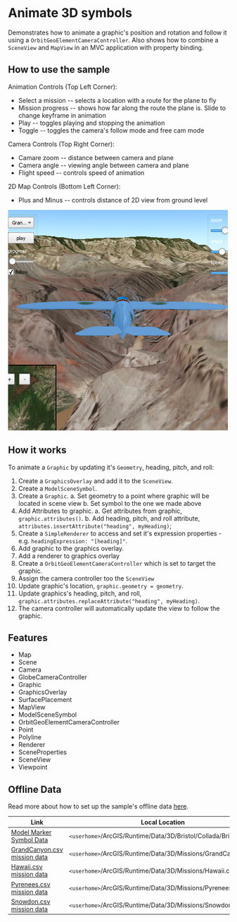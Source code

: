 # Animate 3D symbols
Demonstrates how to animate a graphic's position and rotation and follow it using a `OrbitGeoElementCameraController`.
Also shows how to combine a `SceneView` and `MapView` in an MVC application with property binding.

## How to use the sample

Animation Controls (Top Left Corner):
 - Select a mission -- selects a location with a route for the plane to fly
 - Mission progress -- shows how far along the route the plane is. Slide to change keyframe in animation
 - Play -- toggles playing and stopping the animation
 - Toggle -- toggles the camera's follow mode and free cam mode
 
Camera Controls (Top Right Corner):
 - Camare zoom -- distance between camera and plane
 - Camera angle -- viewing angle between camera and plane
 - Flight speed -- controls speed of animation

 2D Map Controls (Bottom Left Corner):
 - Plus and Minus -- controls distance of 2D view from ground level

![](screenshot.png)

## How it works
To animate a `Graphic` by updating it's `Geometry`, heading, pitch, and roll:

1. Create a `GraphicsOverlay` and add it to the `SceneView`.
2. Create a `ModelSceneSymbol`.
3. Create a `Graphic`.
 a. Set geometry to a point where graphic will be located in scene view
 b. Set symbol to the one we made above
4. Add Attributes to graphic.
 a. Get attributes from graphic, `graphic.attributes()`.
 b. Add heading, pitch, and roll attribute, `attributes.insertAttribute("heading", myHeading)`;
5. Create a `SimpleRenderer` to access and set it's expression properties - e.g. `headingExpression: "[heading]"`.
6. Add graphic to the graphics overlay.
7. Add a renderer to graphics overlay
8. Create a `OrbitGeoElementCameraController` which is set to target the graphic.
9. Assign the camera controller too the `SceneView`
10. Update graphic's location, `graphic.geometry = geometry`.
11. Update graphics's heading, pitch, and roll, `graphic.attributes.replaceAttribute("heading", myHeading)`.
12. The camera controller will automatically update the view to follow the graphic.

## Features
 - Map
 - Scene
 - Camera
 - GlobeCameraController
 - Graphic
 - GraphicsOverlay
 - SurfacePlacement
 - MapView
 - ModelSceneSymbol
 - OrbitGeoElementCameraController
 - Point
 - Polyline
 - Renderer
 - SceneProperties
 - SceneView
 - Viewpoint
 
## Offline Data
Read more about how to set up the sample's offline data [here](http://links.esri.com/ArcGISRuntimeQtSamples).

Link | Local Location
---------|-------|
|[Model Marker Symbol Data](https://www.arcgis.com/home/item.html?id=681d6f7694644709a7c830ec57a2d72b)| `<userhome>`/ArcGIS/Runtime/Data/3D/Bristol/Collada/Bristol.dae |
|[GrandCanyon.csv mission data](https://www.arcgis.com/home/item.html?id=290f0c571c394461a8b58b6775d0bd63)| `<userhome>`/ArcGIS/Runtime/Data/3D/Missions/GrandCanyon.csv |
|[Hawaii.csv mission data](https://www.arcgis.com/home/item.html?id=e87c154fb9c2487f999143df5b08e9b1)| `<userhome>`/ArcGIS/Runtime/Data/3D/Missions/Hawaii.csv |
|[Pyrenees.csv mission data](https://www.arcgis.com/home/item.html?id=5a9b60cee9ba41e79640a06bcdf8084d)| `<userhome>`/ArcGIS/Runtime/Data/3D/Missions/Pyrenees.csv |
|[Snowdon.csv mission data](https://www.arcgis.com/home/item.html?id=12509ffdc684437f8f2656b0129d2c13)| `<userhome>`/ArcGIS/Runtime/Data/3D/Missions/Snowdon.csv |

